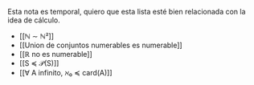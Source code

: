 Esta nota es temporal, quiero que esta lista esté bien relacionada con la idea de cálculo.
 
 - [[ℕ ∼ ℕ²]]
 - [[Union de conjuntos numerables es numerable]]
 - [[ℝ no es numerable]]
 - [[S ≼ 𝒫(S)]]
 - [[∀ A infinito, ℵ₀ ≼ card(A)]]
